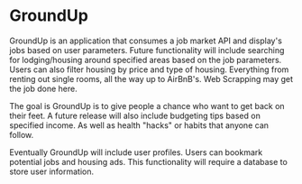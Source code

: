 # GroundUp
GroundUp is an application that consumes a job market API and display's jobs based on user parameters. Future functionality will include searching for lodging/housing around specified areas based on the job parameters. Users can also filter housing by price and type of housing. Everything from renting out single rooms, all the way up to AirBnB's. 
Web Scrapping may get the job done here.

The goal is GroundUp is to give people a chance who want to get back on their feet. A future release will also include budgeting tips based on specified income. As well as health "hacks" or habits that anyone can follow. 

Eventually GroundUp will include user profiles. Users can bookmark potential jobs and housing ads. This functionality will require a database to store user information. 

